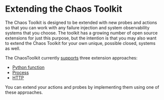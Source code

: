 # Extending the Chaos Toolkit

The Chaos Toolkit is designed to be extended with new probes and actions so that
you can work with any failure injection and system observability systems that you choose. The toolkit has a growing number of open source extensions for just this purpose, but the intention is that you may also want to extend the Chaos Toolkit for your own unique, possible closed, systems as well.

The ChaosToolkit currently [supports][api] three extension approaches:

[api]: /api/experiment
[pyfuncapi]: /api/experiment#python-provider
[httpapi]: /api/experiment#http-provider
[procapi]: /api/experiment#process-provider

* [Python function][pyfuncapi]
* [Process][procapi]
* [HTTP][httpapi]

You can extend your actions and probes by implementing them using one of these
approaches.
